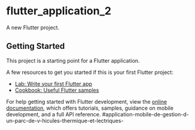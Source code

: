 # flutter_application_2

A new Flutter project.

## Getting Started

This project is a starting point for a Flutter application.

A few resources to get you started if this is your first Flutter project:

- [Lab: Write your first Flutter app](https://docs.flutter.dev/get-started/codelab)
- [Cookbook: Useful Flutter samples](https://docs.flutter.dev/cookbook)

For help getting started with Flutter development, view the
[online documentation](https://docs.flutter.dev/), which offers tutorials,
samples, guidance on mobile development, and a full API reference.
# a p p l i c a t i o n - m o b i l e - d e - g e s t i o n - d - u n - p a r c - d e - v - h i c u l e s - t h e r m i q u e - e t - l e c t r i q u e s -  
 